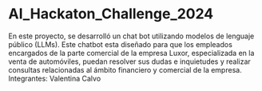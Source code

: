 # AI_Hackaton_Challenge_2024
En este proyecto, se desarrolló un chat bot utilizando modelos de lenguaje público (LLMs). Este chatbot esta diseñado para que los empleados encargados de la parte comercial de la empresa Luxor, especializada en la venta de automóviles, puedan resolver sus dudas e inquietudes y realizar consultas relacionadas al ámbito financiero y comercial de la empresa.
Integrantes:
Valentina Calvo